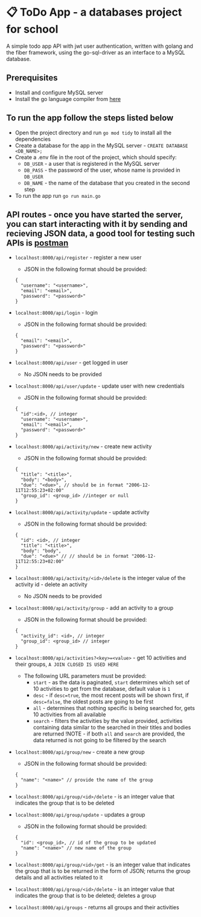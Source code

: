 # 📋 ToDo App - a databases project for school


<p>A simple todo app API with jwt user authentication, written with golang and the fiber framework, using the go-sql-driver as an interface to a MySQL database.</p>

## Prerequisites
- Install and configure MySQL server
- Install the go language compiler from [here](https://go.dev/dl)

## To run the app follow the steps listed below
- Open the project directory and run `go mod tidy` to install all the dependencies
- Create a database for the app in the MySQL server - `CREATE DATABASE <DB_NAME>;`
- Create a .env file in the root of the project, which should specify:
  - `DB_USER` - a user that is registered in the MySQL server
  - `DB_PASS` - the password of the user, whose name is provided in `DB_USER`
  - `DB_NAME` - the name of the database that you created in the second step
- To run the app run `go run main.go`

## API routes - once you have started the server, you can start interacting with it by sending and recieving JSON data, a good tool for testing such APIs is [postman](https://www.postman.com)

- `localhost:8000/api/register` - register a new user
  -  JSON in the following format should be provided:
  ```
  {
    "username": "<username>",
    "email": "<email>",
    "password": "<password>"  
  }
  ```

- `localhost:8000/api/login` - login
  -  JSON in the following format should be provided:
  ```
  {
    "email": "<email>",
    "password": "<password>"
  } 
  ```

- `localhost:8000/api/user` - get logged in user
  - No JSON needs to be provided

- `localhost:8000/api/user/update` - update user with new credentials
  - JSON in the following format should be provided: 
  ```
  {
    "id":<id>, // integer
    "username": "<username>",
    "email": "<email>",
    "password": "<password>"
  }
  ```
  
- `localhost:8000/api/activity/new` - create new activity
  - JSON in the following format should be provided:
  ```
  {
    "title": "<title>",
    "body": "<body>",
    "due": "<due>", // should be in format "2006-12-11T12:55:23+02:00"
    "group_id": <group_id> //integer or null
  }
  ```
  
- `localhost:8000/api/activity/update` - update activity
  - JSON in the following format should be provided:
  ```
  {
    "id": <id>, // integer
    "title": "<title>",
    "body": "body",
    "due": "<due>" // // should be in format "2006-12-11T12:55:23+02:00"
  }
  ```
  
- `localhost:8000/api/activity/<id>/delete` <id> is the integer value of the activity id - delete an activity
  - No JSON needs to be provided
  
- `localhost:8000/api/activity/group` - add an activity to a group
  - JSON in the following format should be provided:
  ```
  {
    "activity_id": <id>, // integer
    "group_id": <group_id> // integer
  }
  ```
  
- `localhost:8000/api/activities?<key>=<value>` - get 10 activities and their groups, `A JOIN CLOSED IS USED HERE`
  - The following URL parameters must be provided:
    - `start` - as the data is paginated, `start` determines which set of 10 activities to get from the database, default value is `1`
    - `desc` - if `desc=true`, the most recent posts will be shown first, if `desc=false`, the oldest posts are going to be first
    - `all` - determines that nothing specific is being searched for, gets 10 activities from all available
    - `search` - filters the activities by the value provided, activities containing data similar to the searched in their titles and bodies are returned
    !NOTE - if both `all` and `search` are provided, the data returned is not going to be filtered by the search
    
- `localhost:8000/api/group/new` - create a new group
  - JSON in the following format should be provided:
  ```
  {
    "name": "<name>" // provide the name of the group
  }
  ```
  
- `localhost:8000/api/group/<id>/delete` - <id> is an integer value that indicates the group that is to be deleted

- `localhost:8000/api/group/update` - updates a group
  - JSON in the following format should be provided:
  ```
  {
    "id": <group_id>, // id of the group to be updated
    "name": "<name>" // new name of the group
  }
  ```
  
- `localhost:8000/api/group/<id>/get` - <id> is an integer value that indicates the group that is to be returned in the form of JSON; returns the group details and all activities related to it

- `localhost:8000/api/group/<id>/delete` - <id> is an integer value that indicates the group that is to be deleted; deletes a group

- `localhost:8000/api/groups` - returns all groups and their activities
